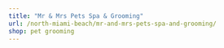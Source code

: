 ```yaml
---
title: "Mr & Mrs Pets Spa & Grooming"
url: /north-miami-beach/mr-and-mrs-pets-spa-and-grooming/
shop: pet grooming
---
```

